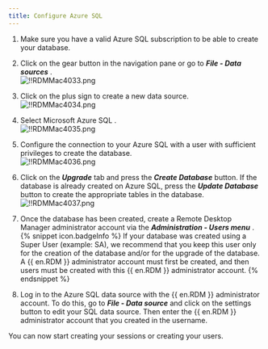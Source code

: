 ```yaml
---
title: Configure Azure SQL
---
```

1. Make sure you have a valid Azure SQL subscription to be able to create your database. 
1. Click on the gear button in the navigation pane or go to ***File - Data sources*** .  
![!!RDMMac4033.png](https://webdevolutions.azureedge.net/docs/en/rdm/mac/RdmMac4033.png) 
1. Click on the plus sign to create a new data source.  
![!!RDMMac4034.png](https://webdevolutions.azureedge.net/docs/en/rdm/mac/RdmMac4034.png) 
1. Select Microsoft Azure SQL .  
![!!RDMMac4035.png](https://webdevolutions.azureedge.net/docs/en/rdm/mac/RdmMac4035.png) 
1. Configure the connection to your Azure SQL with a user with sufficient privileges to create the database.  
![!!RDMMac4036.png](https://webdevolutions.azureedge.net/docs/en/rdm/mac/RdmMac4036.png) 
1. Click on the ***Upgrade*** tab and press the ***Create Database*** button. If the database is already created on Azure SQL, press the ***Update Database*** button to create the appropriate tables in the database.  
![!!RDMMac4037.png](https://webdevolutions.azureedge.net/docs/en/rdm/mac/RdmMac4037.png) 
1. Once the database has been created, create a Remote Desktop Manager administrator account via the ***Administration - Users menu*** .  
{% snippet icon.badgeInfo %} 
If your database was created using a Super User (example: SA), we recommend that you keep this user only for the creation of the database and/or for the upgrade of the database. A {{ en.RDM }} administrator account must first be created, and then users must be created with this {{ en.RDM }} administrator account. 
{% endsnippet %}
 

8. Log in to the Azure SQL data source with the {{ en.RDM }} administrator account. To do this, go to ***File - Data source*** and click on the settings button to edit your SQL data source. Then enter the {{ en.RDM }} administrator account that you created in the username.  

You can now start creating your sessions or creating your users. 

